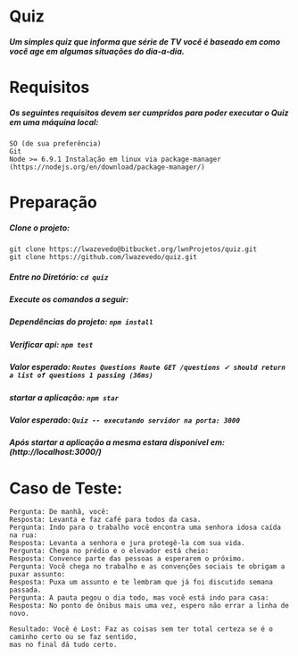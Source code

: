 # Quiz
##### Um simples quiz que informa que série de TV você é baseado em como você age em algumas situações do dia-a-dia.

# Requisitos
##### Os seguintes requisitos devem ser cumpridos para poder executar o Quiz em uma máquina local:
```
SO (de sua preferência)
Git
Node >= 6.9.1 Instalação em linux via package-manager (https://nodejs.org/en/download/package-manager/)
```

# Preparação

##### Clone o projeto:
```
git clone https://lwazevedo@bitbucket.org/lwnProjetos/quiz.git
git clone https://github.com/lwazevedo/quiz.git
```

##### Entre no Diretório: `cd quiz`

##### Execute os comandos a seguir:

##### Dependências do projeto: `npm install`

##### Verificar api: `npm test`

##### Valor esperado: `Routes Questions Route GET /questions ✓ should return a list of questions 1 passing (36ms)` 

##### startar a aplicação: `npm star`

##### Valor esperado: `Quiz -- executando servidor na porta: 3000`

##### Após startar a aplicação a mesma estara disponível em: (http://localhost:3000/)




# Caso de Teste:
```
Pergunta: De manhã, você:
Resposta: Levanta e faz café para todos da casa.
Pergunta: Indo para o trabalho você encontra uma senhora idosa caída na rua:
Resposta: Levanta a senhora e jura protegê-la com sua vida.
Pergunta: Chega no prédio e o elevador está cheio:
Resposta: Convence parte das pessoas a esperarem o próximo.
Pergunta: Você chega no trabalho e as convenções sociais te obrigam a puxar assunto:
Resposta: Puxa um assunto e te lembram que já foi discutido semana passada.
Pergunta: A pauta pegou o dia todo, mas você está indo para casa:
Resposta: No ponto de ônibus mais uma vez, espero não errar a linha de novo.

Resultado: Você é Lost: Faz as coisas sem ter total certeza se é o caminho certo ou se faz sentido, 
mas no final dá tudo certo.
```
 


 

